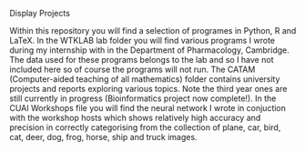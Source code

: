 Display Projects

Within this repository you will find a selection of programes in Python, R and LaTeX. In the WTKLAB lab folder you will find various programs I wrote during my internship with in the Department of Pharmacology, Cambridge. The data used for these programs belongs to the lab and so I have not included here so of course the programs will not run. The CATAM (Computer-aided teaching of all mathematics) folder contains university projects and reports exploring various topics. Note the third year ones are still currently in progress (Bioinformatics project now complete!). In the CUAI Workshops file you will find the neural network I wrote in conjuction with the workshop hosts which shows relatively high accuracy and precision in correctly categorising from the collection of plane, car, bird, cat, deer, dog, frog, horse, ship and truck images.
